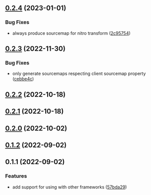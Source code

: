 

## [0.2.4](https://github.com/nuxt-modules/fontaine/compare/0.2.3...0.2.4) (2023-01-01)


### Bug Fixes

* always produce sourcemap for nitro transform ([2c95754](https://github.com/nuxt-modules/fontaine/commit/2c95754dfafb26cada2770146db18442c3d39beb))

## [0.2.3](https://github.com/nuxt-modules/fontaine/compare/0.2.2...0.2.3) (2022-11-30)


### Bug Fixes

* only generate sourcemaps respecting client sourcemap property ([cebbe4c](https://github.com/nuxt-modules/fontaine/commit/cebbe4c46adcbc71e53cf7dd06b2e17bcc720e95))

## [0.2.2](https://github.com/nuxt-modules/fontaine/compare/0.2.1...0.2.2) (2022-10-18)

## [0.2.1](https://github.com/nuxt-modules/fontaine/compare/0.2.0...0.2.1) (2022-10-18)

## [0.2.0](https://github.com/nuxt-modules/fontaine/compare/0.1.2...0.2.0) (2022-10-02)

## [0.1.2](https://github.com/nuxt-modules/fontaine/compare/0.1.1...0.1.2) (2022-09-02)

## 0.1.1 (2022-09-02)

### Features

- add support for using with other frameworks ([57bda29](https://github.com/nuxt-modules/fontaine/commit/57bda292c2f94ab323bb48bdd8ad1c0458eefa97))